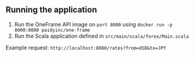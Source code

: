 ## Running the application

1. Run the OneFrame API image on `port 8000` using `docker run -p 8000:8080 paidyinc/one-frame`
2. Run the Scala application defined in `src/main/scala/forex/Main.scala`

Example request: `http://localhost:8080/rates?from=USD&to=JPY`